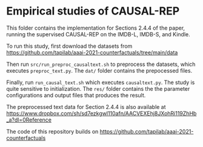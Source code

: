 # Empirical studies of CAUSAL-REP

This folder contains the implementation for Sections 2.4.4 of the
paper, running the supervised CAUSAL-REP on the IMDB-L, IMDB-S, and
Kindle.

To run this study, first download the datasets from
https://github.com/tapilab/aaai-2021-counterfactuals/tree/main/data

Then run `src/run_preproc_causaltext.sh` to preprocess the datasets,
which executes `preproc_text.py`. The `dat/` folder contains the
prepocessed files.

Finally, run `run_causal_text.sh` which executes `causaltext.py`. The
study is quite sensitive to initialization. The `res/` folder contains
the the parameter configurations and output files that produces the
result.

The preprocessed text data for Section 2.4.4 is also available at
https://www.dropbox.com/sh/sd7ezkgwl110afn/AACVEXEhj8JXohRi119ZhHb_a?dl=0Reference

The code of this repository builds on https://github.com/tapilab/aaai-2021-counterfactuals
